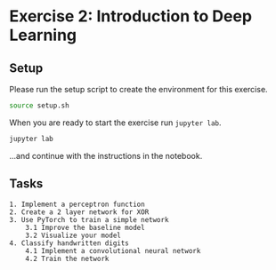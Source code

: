 # Exercise 2: Introduction to Deep Learning

## Setup

Please run the setup script to create the environment for this exercise.

```bash
source setup.sh
```

When you are ready to start the exercise run `jupyter lab`.
```bash
jupyter lab
```

...and continue with the instructions in the notebook.

## Tasks
    1. Implement a perceptron function
    2. Create a 2 layer network for XOR
    3. Use PyTorch to train a simple network
        3.1 Improve the baseline model
        3.2 Visualize your model
    4. Classify handwritten digits
        4.1 Implement a convolutional neural network
        4.2 Train the network
